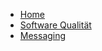 * [Home](/)
* [Software Qualität](./SoftwareQuality/SoftwareQuality.md)
* [Messaging](./Messaging/Messaging.md)
